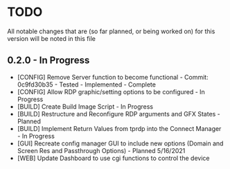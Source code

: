 # TODO

All notable changes that are (so far planned, or being worked on) for this version will be noted in this file

## 0.2.0 - In Progress
- [CONFIG] Remove Server function to become functional - Commit: 0c9fd30b35 - Tested - Implemented - Complete
- [CONFIG] Allow RDP graphic/setting options to be configured - In Progress
- [BUILD] Create Build Image Script - In Progress
- [BUILD] Restructure and Reconfigure RDP arguments and GFX States - Planned
- [BUILD] Implement Return Values from tprdp into the Connect Manager - In Progress
- [GUI] Recreate config manager GUI to include new options (Domain and Screen Res and Passthrough Options) - Planned 5/16/2021
- [WEB] Update Dashboard to use cgi functions to control the device 
